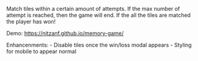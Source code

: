 Match tiles within a certain amount of attempts. If the max number of attempt is reached, then the game will end. If the all the tiles are matched the player has won!

Demo: https://nitzanf.github.io/memory-game/

Enhancenments:
    - Disable tiles once the win/loss modal appears
    - Styling for mobile to appear normal